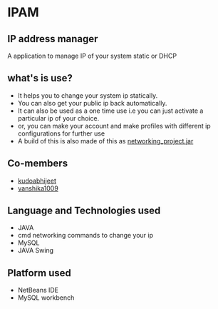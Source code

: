 # IPAM
## IP address manager
A application to manage IP of your system static or DHCP

## what's is use?

+ It helps you to change your system ip statically.
+ You can also get your public ip back automatically.
+ It can also be used as a one time use i.e you can just activate a particular ip of your choice.
+ or, you can make your account and make profiles with different ip configurations for further use
+ A build of this is also made of this as [networking_project.jar](https://github.com/sumyak/IPAM/tree/master/dist)

## Co-members
+ [kudoabhijeet](https://github.com/kudoabhijeet)
+ [vanshika1009](https://github.com/vanshika1009)

## Language and Technologies used
+ JAVA
+ cmd networking commands to change your ip
+ MySQL 
+ JAVA Swing

## Platform used
+ NetBeans IDE
+ MySQL workbench

